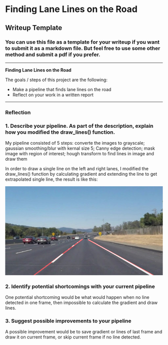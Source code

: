 # **Finding Lane Lines on the Road** 

## Writeup Template

### You can use this file as a template for your writeup if you want to submit it as a markdown file. But feel free to use some other method and submit a pdf if you prefer.

---

**Finding Lane Lines on the Road**

The goals / steps of this project are the following:
* Make a pipeline that finds lane lines on the road
* Reflect on your work in a written report


[//]: # (Image References)

[image1]: ./test_images_output/solidWhiteCurve.jpg "Grayscale"

---

### Reflection

### 1. Describe your pipeline. As part of the description, explain how you modified the draw_lines() function.

My pipeline consisted of 5 steps:
	converte the images to grayscale;
	gaussian smoothing/blur with kernal size 5;
	Canny edge detection;
	mask image with region of interest;
	hough transform to find lines in image and draw them


In order to draw a single line on the left and right lanes, I modified the draw_lines() function by calculating gradient and extending the line to get extrapolated single line, the result is like this:


![alt text][image1]


### 2. Identify potential shortcomings with your current pipeline


One potential shortcoming would be what would happen when no line detected in one frame, then impossible to calculate the gradient and draw lines.



### 3. Suggest possible improvements to your pipeline

A possible improvement would be to save gradient or lines of last frame and draw it on current frame, or skip current frame if no line detected. 


